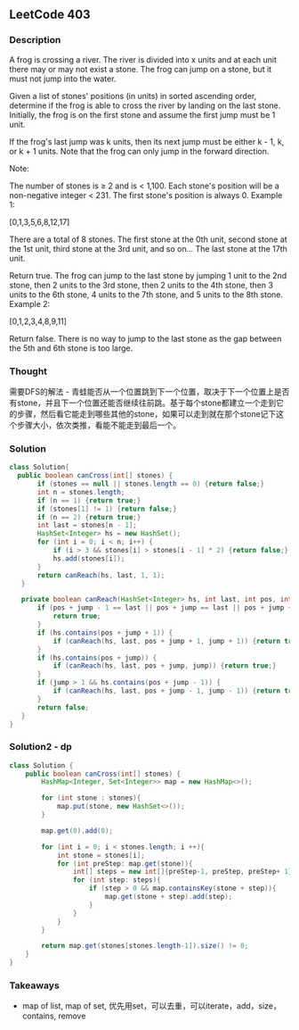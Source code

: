## LeetCode 403

### Description
A frog is crossing a river. The river is divided into x units and at each unit there may or may not exist a stone. The frog can jump on a stone, but it must not jump into the water.

Given a list of stones' positions (in units) in sorted ascending order, determine if the frog is able to cross the river by landing on the last stone. Initially, the frog is on the first stone and assume the first jump must be 1 unit.

If the frog's last jump was k units, then its next jump must be either k - 1, k, or k + 1 units. Note that the frog can only jump in the forward direction.

Note:

The number of stones is ≥ 2 and is < 1,100.
Each stone's position will be a non-negative integer < 231.
The first stone's position is always 0.
Example 1:

[0,1,3,5,6,8,12,17]

There are a total of 8 stones.
The first stone at the 0th unit, second stone at the 1st unit,
third stone at the 3rd unit, and so on...
The last stone at the 17th unit.

Return true. The frog can jump to the last stone by jumping
1 unit to the 2nd stone, then 2 units to the 3rd stone, then
2 units to the 4th stone, then 3 units to the 6th stone,
4 units to the 7th stone, and 5 units to the 8th stone.
Example 2:

[0,1,2,3,4,8,9,11]

Return false. There is no way to jump to the last stone as
the gap between the 5th and 6th stone is too large.

### Thought
需要DFS的解法 - 青蛙能否从一个位置跳到下一个位置，取决于下一个位置上是否有stone，并且下一个位置还能否继续往前跳。基于每个stone都建立一个走到它的步骤，然后看它能走到哪些其他的stone，如果可以走到就在那个stone记下这个步骤大小，依次类推，看能不能走到最后一个。

### Solution
```java
class Solution{
  public boolean canCross(int[] stones) {
       if (stones == null || stones.length == 0) {return false;}
       int n = stones.length;
       if (n == 1) {return true;}
       if (stones[1] != 1) {return false;}
       if (n == 2) {return true;}
       int last = stones[n - 1];
       HashSet<Integer> hs = new HashSet();
       for (int i = 0; i < n; i++) {
           if (i > 3 && stones[i] > stones[i - 1] * 2) {return false;} // The two stones are too far away.
           hs.add(stones[i]);
       }
       return canReach(hs, last, 1, 1);
   }

   private boolean canReach(HashSet<Integer> hs, int last, int pos, int jump) {
       if (pos + jump - 1 == last || pos + jump == last || pos + jump + 1 == last) {
           return true;
       }
       if (hs.contains(pos + jump + 1)) {
           if (canReach(hs, last, pos + jump + 1, jump + 1)) {return true;}
       }
       if (hs.contains(pos + jump)) {
           if (canReach(hs, last, pos + jump, jump)) {return true;}
       }
       if (jump > 1 && hs.contains(pos + jump - 1)) {
           if (canReach(hs, last, pos + jump - 1, jump - 1)) {return true;}
       }
       return false;
   }
}
```

### Solution2 - dp
```java
class Solution {
    public boolean canCross(int[] stones) {
        HashMap<Integer, Set<Integer>> map = new HashMap<>();    

        for (int stone : stones){
            map.put(stone, new HashSet<>());
        }

        map.get(0).add(0);

        for (int i = 0; i < stones.length; i ++){
            int stone = stones[i];
            for (int preStep: map.get(stone)){
                int[] steps = new int[]{preStep-1, preStep, preStep+ 1};
                for (int step: steps){
                    if (step > 0 && map.containsKey(stone + step)){
                        map.get(stone + step).add(step);
                    }
                }
            }
        }

        return map.get(stones[stones.length-1]).size() != 0;
    }
}
```


### Takeaways
* map of list, map of set, 优先用set，可以去重，可以iterate，add，size， contains, remove
